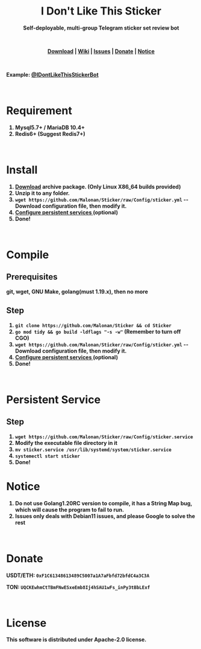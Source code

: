 # <center><strong>I Don't Like This Sticker</strong></center>

<p align="center"><strong>Self-deployable, multi-group Telegram sticker set review bot<strong></p>


<br>
<p align="center"><a href="https://github.com/Malonan/Sticker/releases">Download</a> | <a href="https://github.com/Malonan/Sticker/tree/master/wiki">Wiki</a> | <a href="https://github.com/Malonan/Sticker/issues">Issues</a> | <a href="https://github.com//Malonan/Sticker#Donate">Donate</a> | <a href="https://github.com//Malonan/Sticker#Notice">Notice</a></p>

<br>

Example: <a href="https://t.me/IDontLikeThisStickerBot">@IDontLikeThisStickerBot</a>

<br>

# Requirement
1. Mysql5.7+ / MariaDB 10.4+
2. Redis6+ (Suggest Redis7+)

<br>

# Install
1. <a href="https://github.com/Malonan/Sticker/releases">Download</a> archive package. (Only Linux X86_64 builds provided)
2. Unzip it to any folder.
3. `wget https://github.com/Malonan/Sticker/raw/Config/sticker.yml` -- Download configuration file, then modify it.
4. <a href="https://github.com//Malonan/Sticker#persistent-service">Configure persistent services </a> (optional)
5. Done!

<br>

# Compile

## Prerequisites

git, wget, GNU Make, golang(must 1.19.x), then no more
<br>

## Step
1. `git clone https://github.com/Malonan/Sticker && cd Sticker`
2. `go mod tidy && go build -ldflags "-s -w"` (Remember to turn off CGO)
3. `wget https://github.com/Malonan/Sticker/raw/Config/sticker.yml` -- Download configuration file, then modify it.
4. <a href="https://github.com//Malonan/Sticker#persistent-service">Configure persistent services </a> (optional)
5. Done!

<br>

# Persistent Service
## Step

1. `wget https://github.com/Malonan/Sticker/raw/Config/sticker.service`
2. Modify the executable file directory in it
3. `mv sticker.service /usr/lib/systemd/system/sticker.service`
4. `systemectl start sticker`
5. Done!

# Notice

1. Do not use Golang1.20RC version to compile, it has a String Map bug, which will cause the program to fail to run.
2. Issues only deals with Debian11 issues, and please Google to solve the rest


<br>

# Donate

USDT/ETH: `0xF1C61348613489C5007a1A7aFbfd72bfdC4a3C3A`

TON: `UQCKEwhmCtTBmFNwESxeEmb8Ij4hSAU1wFs_inPy3tBbLExf`


<br>

# License
This software is distributed under Apache-2.0 license.